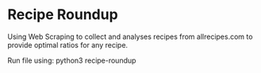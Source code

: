 # Recipe Roundup
Using Web Scraping to collect and analyses recipes from allrecipes.com to provide optimal ratios for any recipe. 

Run file using: 
  python3 recipe-roundup <search-query>
